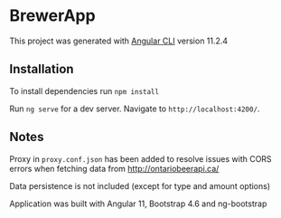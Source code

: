 # BrewerApp

This project was generated with [Angular CLI](https://github.com/angular/angular-cli) version 11.2.4

## Installation

To install dependencies run `npm install`

Run `ng serve` for a dev server. Navigate to `http://localhost:4200/`.

## Notes

Proxy in `proxy.conf.json` has been added to resolve issues with CORS errors when fetching data from http://ontariobeerapi.ca/ 

Data persistence is not included (except for type and amount options)

Application was built with Angular 11, Bootstrap 4.6 and ng-bootstrap